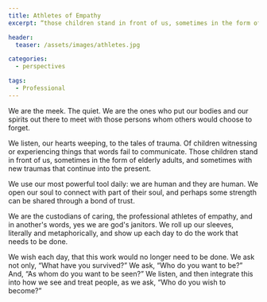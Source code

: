 ```yaml
---
title: Athletes of Empathy
excerpt: “those children stand in front of us, sometimes in the form of elderly adults"

header:
  teaser: /assets/images/athletes.jpg

categories:
  - perspectives

tags:
  - Professional
---
```

We are the meek. The quiet. We are the ones who put our bodies and our spirits out there to meet with those persons whom others would choose to forget.

We listen, our hearts weeping, to the tales of trauma. Of children witnessing or experiencing things that words fail to communicate. Those children stand in front of us, sometimes in the form of elderly adults, and sometimes with new traumas that continue into the present.

We use our most powerful tool daily: we are human and they are human. We open our soul to connect with part of their soul, and perhaps some strength can be shared through a bond of trust.

We are the custodians of caring, the professional athletes of empathy, and in another's words, yes we are god's janitors. We roll up our sleeves, literally and metaphorically, and show up each day to do the work that needs to be done.

We wish each day, that this work would no longer need to be done. We ask not only, “What have you survived?” We ask, “Who do you want to be?” And, “As whom do you want to be seen?” We listen, and then integrate this into how we see and treat people, as we ask, “Who do you wish to become?”
